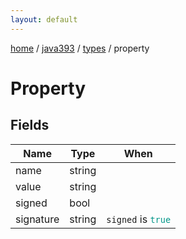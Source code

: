 ```yaml
---
layout: default
---
```


[home](/)  /  [java393](/protocol/java393)  /  [types](/protocol/java393/types)  /  property

# Property

## Fields

Name | Type | When
---|---|:---:
name | string | 
value | string | 
signed | bool | 
signature | string | <code>signed</code> is <code><span style="color:#009688">true</span></code>
